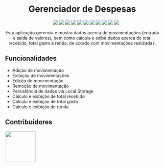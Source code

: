 <div align="center">
  <h1>Gerenciador de Despesas</h1>
  <ul>
    <img src="https://img.shields.io/badge/REACT-18.3.1-purple" />
    <img src="https://img.shields.io/badge/REACT ICONS-5.3.0-blue" />
    <img src="https://img.shields.io/badge/FRAMER MOTION-11.11.8-indigo" />
    <img src="https://img.shields.io/badge/TAILWIND CSS-3.4.13-red" />
    <img src="https://img.shields.io/badge/TYPESCRIPT-5.5.4-orange" />
    <img src="https://img.shields.io/badge/AUTOPREFIXER-10.4.20-cyan" />
    <img src="https://img.shields.io/badge/ESLINT-9.11.1-emerald" />
    <img src="https://img.shields.io/badge/POSTCSS-8.4.47-magenta" />
    <img src="https://img.shields.io/badge/VITE-5.4.8-pink" />
    <img src="https://img.shields.io/badge/STATUS-DEVELOPMENT-green" />
    <img src="https://img.shields.io/badge/LICENSE-MIT-yellow" />
  </ul>
  <p>Esta aplicação gerencia e mostra dados acerca de movimentações (entrada e saída de valores), bem como calcula e exibe dados acerca do total recebido, total gasto e renda, de acordo com movimentações realizadas.</p>
</div>

<h2>Funcionalidades</h2>
<ul>
  <li>Adição de movimentação</li>
  <li>Exibição de movimentações</li>
  <li>Edição de movimentação</li>
  <li>Remoção de movimentação</li>
  <li>Persistência de dados via Local Storage</li>
  <li>Cálculo e exibição de total recebido</li>
  <li>Cálculo e exibição de total gasto</li>
  <li>Cálculo e exibição de renda</li>
</ul>

<h2>Contribuidores</h3>
<a href="https://github.com/zolppy">
 <img loading="lazy" src="https://avatars.githubusercontent.com/u/94535032?v=4" width=100 />
</a>

